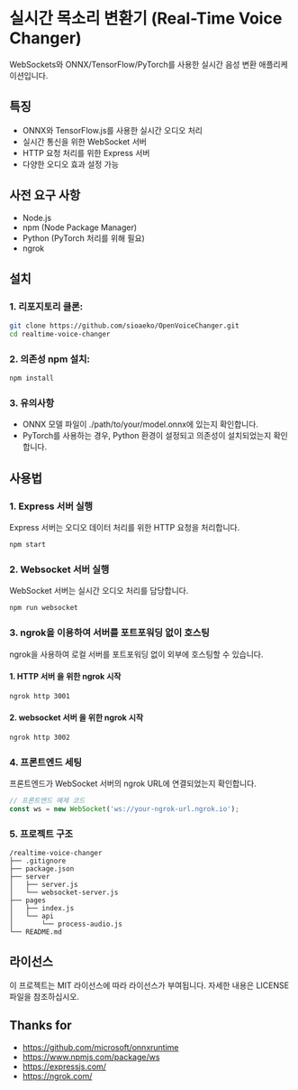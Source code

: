 # 실시간 목소리 변환기 (Real-Time Voice Changer)

WebSockets와 ONNX/TensorFlow/PyTorch를 사용한 실시간 음성 변환 애플리케이션입니다.

## 특징

- ONNX와 TensorFlow.js를 사용한 실시간 오디오 처리
- 실시간 통신을 위한 WebSocket 서버
- HTTP 요청 처리를 위한 Express 서버
- 다양한 오디오 효과 설정 가능

## 사전 요구 사항

- Node.js
- npm (Node Package Manager)
- Python (PyTorch 처리를 위해 필요)
- ngrok

## 설치

### 1. 리포지토리 클론:

   ```bash
   git clone https://github.com/sioaeko/OpenVoiceChanger.git
   cd realtime-voice-changer
   ```


### 2. 의존성 npm 설치:

   ```bash
   npm install
   ```

### 3. 유의사항

   - ONNX 모델 파일이 ./path/to/your/model.onnx에 있는지 확인합니다.
   - PyTorch를 사용하는 경우, Python 환경이 설정되고 의존성이 설치되었는지 확인합니다.

## 사용법

### 1. Express 서버 실행
Express 서버는 오디오 데이터 처리를 위한 HTTP 요청을 처리합니다.
 ```bash
 npm start
 ```

### 2. Websocket 서버 실행
WebSocket 서버는 실시간 오디오 처리를 담당합니다.
```bash
npm run websocket
 ```

### 3. ngrok을 이용하여 서버를 포트포워딩 없이 호스팅
ngrok을 사용하여 로컬 서버를 포트포워딩 없이 외부에 호스팅할 수 있습니다.

#### 1. HTTP 서버 을 위한 ngrok 시작
```bash
ngrok http 3001
 ```
#### 2. websocket 서버 을 위한 ngrok 시작
```bash
ngrok http 3002
 ```

### 4. 프론트엔드 세팅
프론트엔드가 WebSocket 서버의 ngrok URL에 연결되었는지 확인합니다.
```javascript
// 프론트엔드 예제 코드
const ws = new WebSocket('ws://your-ngrok-url.ngrok.io');
 ```

### 5. 프로젝트 구조
```ardunio
/realtime-voice-changer
├── .gitignore
├── package.json
├── server
│   ├── server.js
│   └── websocket-server.js
├── pages
│   ├── index.js
│   └── api
│       └── process-audio.js
└── README.md
```
## 라이선스

이 프로젝트는 MIT 라이선스에 따라 라이선스가 부여됩니다. 자세한 내용은 LICENSE 파일을 참조하십시오.

## Thanks for

- https://github.com/microsoft/onnxruntime
- https://www.npmjs.com/package/ws
- https://expressjs.com/
- https://ngrok.com/
